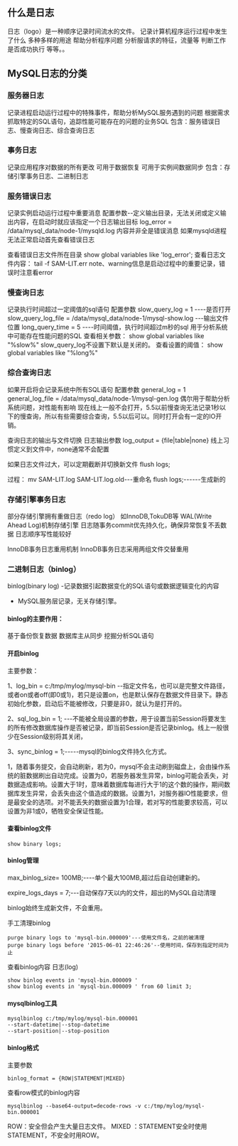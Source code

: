 ## 什么是日志
日志（logo）是一种顺序记录时间流水的文件。
记录计算机程序运行过程中发生了什么
多种多样的用途
帮助分析程序问题
分析服请求的特征，流量等
判断工作是否成功执行
等等。。


## MySQL日志的分类
### 服务器日志
记录进程启动运行过程中的特殊事件，帮助分析MySQL服务遇到的问题
根据需求抓取特定的SQL语句，追踪性能可能存在的问题的业务SQL
包含：服务错误日志、慢查询日志、综合查询日志

### 事务日志
记录应用程序对数据的所有更改
可用于数据恢复
可用于实例间数据同步
包含：存储引擎事务日志、二进制日志

### 服务错误日志
记录实例启动运行过程中重要消息
配置参数--定义输出目录，无法关闭或定义输出内容，在启动时就应该指定一个日志输出目标
log_error = /data/mysql_data/node-1/mysqld.log
内容并非全是错误消息
如果mysqld进程无法正常启动首先查看错误日志

查看错误日志文件所在目录
show global variables like 'log_error'; 
查看日志文件内容：
tail -f SAM-LIT.err
note、warning信息是启动过程中的重要记录，错误时注意看error

### 慢查询日志
记录执行时间超过一定阈值的sql语句
配置参数
slow_query_log = 1 ----是否打开
slow_query_log_file = /data/mysql_data/node-1/mysql-show.log   ---输出文件位置
long_query_time = 5  ----时间阈值，执行时间超过m秒的sql
用于分析系统中可能存在性能问题的SQL
查看相关参数：
show global variables like "%slow%"
slow_query_log不设置下默认是关闭的。
查看设置的阈值：
show global variables like "%long%"
 
### 综合查询日志
如果开启将会记录系统中所有SQL语句
配置参数
general_log = 1
general_log_file = /data/mysql_data/node-1/mysql-gen.log
偶尔用于帮助分析系统问题，对性能有影响
现在线上一般不会打开，5.5以前慢查询无法记录1秒以下的慢查询，所以有些需要综合查询，5.5以后可以。同时打开会有一定的IO开销。


查询日志的输出与文件切换
日志输出参数
log_output = {file|table|none}
线上习惯定义到文件中，none通常不会配置

如果日志文件过大，可以定期截断并切换新文件
flush logs;

过程：
mv SAM-LIT.log SAM-LIT.log.old---重命名
flush logs;------生成新的

### 存储引擎事务日志
部分存储引擎拥有重做日志（redo log）
如InnoDB,TokuDB等 WAL(Write Ahead Log)机制存储引擎
日志随事务commit优先持久化，确保异常恢复不丢数据
日志顺序写性能较好

InnoDB事务日志重用机制
InnoDB事务日志采用两组文件交替重用


### 二进制日志（binlog）
binlog(binary log)
-记录数据引起数据变化的SQL语句或数据逻辑变化的内容
- MySQL服务层记录，无关存储引擎。
#### binlog的主要作用：
基于备份恢复数据
数据库主从同步
挖掘分析SQL语句

#### 开启binlog
主要参数：

1、log_bin = c:/tmp/mylog/mysql-bin  --指定文件名，也可以是完整文件路径，或者on或者off(即0或1)，若只是设置on，也是默认保存在数据文件目录下。静态初始化参数，启动后不能被修改，只要是非0，就认为是打开的。

2、sql_log_bin = 1;  ---不能被全局设置的参数，用于设置当前Session将要发生的所有修改数据库操作是否被记录，即当前Session是否记录binlog。线上一般很少在Session级别将其关闭，

3、sync_binlog = 1;-----mysql的binlog文件持久化方式。

1，随着事务提交，会自动刷新，若为0，mysql不会主动刷到磁盘上，会由操作系统的脏数据刷出自动完成。设置为0，若服务器发生异常，binlog可能会丢失，对数据造成影响。设置大于1时，意味着数据库每进行大于1的这个数的操作，期间数据库发生异常，会丢失由这个值造成的数据。设置为1，对服务器IO性能要求，但是最安全的选项。对不能丢失的数据设置为1合理，若对写的性能要求较高，可以设置为非1或0，牺牲安全保证性能。

#### 查看binlog文件 
```
show binary logs;
```

#### binlog管理

max_binlog_size= 100MB;----单个最大100MB,超过后自动创建新的。

expire_logs_days = 7;---自动保存7天以内的文件，超出的MySQL自动清理

binlog始终生成新文件，不会重用。

手工清理binlog
```
purge binary logs to 'mysql-bin.000009'---使用文件名，之前的被清理
purge binary logs before '2015-06-01 22:46:26'--使用时间，保存到指定时间为止
```

查看binlog内容
日志(log)
```
show binlog events in 'mysql-bin.000009 '
show binlog events in 'mysql-bin.000009 ' from 60 limit 3;
```

#### mysqlbinlog工具
```
mysqlbinlog c:/tmp/mylog/mysql-bin.000001
--start-datetime|--stop-datetime
--start-position|--stop-position
```

#### binlog格式
 主要参数
 ```
binlog_format = {ROW|STATEMENT|MIXED}
```

查看row模式的binlog内容
```
mysqlbinlog --base64-output=decode-rows -v c:/tmp/mylog/mysql-bin.000001
```

ROW：安全但会产生大量日志文件。
MIXED ：STATEMENT安全时使用STATEMENT，不安全时用ROW。
